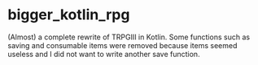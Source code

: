 # bigger_kotlin_rpg
(Almost) a complete rewrite of TRPGIII in Kotlin. Some functions such as saving and consumable items were removed because items seemed useless and I did not want to write another save function.
